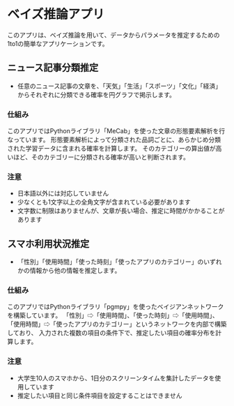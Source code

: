 # ベイズ推論アプリ

このアプリは、ベイズ推論を用いて、データからパラメータを推定するための1to1の簡単なアプリケーションです。


## ニュース記事分類推定
* 任意のニュース記事の文章を、「天気」「生活」「スポーツ」「文化」「経済」からそれぞれに分類できる確率を円グラフで掲示します。

### 仕組み
このアプリではPythonライブラリ「MeCab」を使った文章の形態要素解析を行なっています。 形態要素解析によって分類された品詞ごとに、あらかじめ分類された学習データに含まれる確率を計算します。 そのカテゴリーの算出値が高いほど、そのカテゴリーに分類される確率が高いと判断されます。

### 注意
- 日本語以外には対応していません
- 少なくとも1文字以上の全角文字が含まれている必要があります
- 文字数に制限はありませんが、文章が長い場合、推定に時間がかかることがあります


## スマホ利用状況推定
* 「性別」「使用時間」「使った時刻」「使ったアプリのカテゴリー」のいずれかの情報から他の情報を推定します。

### 仕組み
このアプリではPythonライブラリ「pgmpy」を使ったベイジアンネットワークを構築しています。 「性別」⇨「使用時間」、「使った時刻」⇨「使用時間」、「使用時間」⇨「使ったアプリのカテゴリー」というネットワークを内部で構築しており、 入力された複数の項目の条件下で、推定したい項目の確率分布を計算します。

### 注意
- 大学生10人のスマホから、1日分のスクリーンタイムを集計したデータを使用しています
- 推定したい項目と同じ条件項目を設定することはできません
